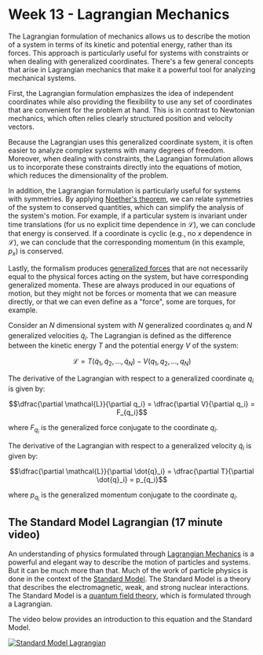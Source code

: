 # Week 13 - Lagrangian Mechanics

The Lagrangian formulation of mechanics allows us to describe the motion of a system in terms of its kinetic and potential energy, rather than its forces. This approach is particularly useful for systems with constraints or when dealing with generalized coordinates. There's a few general concepts that arise in Lagrangian mechanics that make it a powerful tool for analyzing mechanical systems.

First, the Lagrangian formulation emphasizes the idea of independent coordinates while also providing the flexibility to use any set of coordinates that are convenient for the problem at hand. This is in contrast to Newtonian mechanics, which often relies clearly structured position and velocity vectors. 

Because the Lagrangian uses this generalized coordinate system, it is often easier to analyze complex systems with many degrees of freedom. Moreover, when dealing with constraints, the Lagrangian formulation allows us to incorporate these constraints directly into the equations of motion, which reduces the dimensionality of the problem.

In addition, the Lagrangian formulation is particularly useful for systems with symmetries. By applying [Noether's theorem](https://en.wikipedia.org/wiki/Noether%27s_theorem), we can relate symmetries of the system to conserved quantities, which can simplify the analysis of the system's motion. For example, if a particular system is invariant under time translations (for us no explicit time dependence in $\mathcal{L}$), we can conclude that energy is conserved. If a coordinate is cyclic (e.g., no $x$ dependence in $\mathcal{L}$), we can conclude that the corresponding momentum (in this example, $p_x$) is conserved.

Lastly, the formalism produces [generalized forces](https://en.wikipedia.org/wiki/Generalized_force) that are not necessarily equal to the physical forces acting on the system, but have corresponding generalized momenta. These are always produced in our equations of motion, but they might not be forces or momenta that we can measure directly, or that we can even define as a "force", some are torques, for example. 

Consider an $N$ dimensional system with $N$ generalized coordinates $q_i$ and $N$ generalized velocities $\dot{q}_i$. The Lagrangian is defined as the difference between the kinetic energy $T$ and the potential energy $V$ of the system:

$$
\mathcal{L} = T(\dot{q}_1, \dot{q}_2, \dots, \dot{q}_N) - V(q_1, q_2, \dots, q_N)
$$

The derivative of the Lagrangian with respect to a generalized coordinate $q_i$ is given by:

$$\dfrac{\partial \mathcal{L}}{\partial q_i} = \dfrac{\partial V}{\partial q_i} = F_{q_i}$$

where $F_{q_i}$ is the generalized force conjugate to the coordinate $q_i$.

The derivative of the Lagrangian with respect to a generalized velocity $\dot{q}_i$ is given by:

$$\dfrac{\partial \mathcal{L}}{\partial \dot{q}_i} = \dfrac{\partial T}{\partial \dot{q}_i} = p_{q_i}$$

where $p_{q_i}$ is the generalized momentum conjugate to the coordinate $q_i$.

## The Standard Model Lagrangian (17 minute video)

An understanding of physics formulated through [Lagrangian Mechanics](https://en.wikipedia.org/wiki/Lagrangian_mechanics) is a powerful and elegant way to describe the motion of particles and systems. But it can be much more than that. Much of the work of particle physics is done in the context of the [Standard Model](https://en.wikipedia.org/wiki/Standard_Model). The Standard Model is a theory that describes the electromagnetic, weak, and strong nuclear interactions. The Standard Model is a [quantum field theory](https://en.wikipedia.org/wiki/Quantum_field_theory), which is formulated through a Lagrangian.

The video below provides an introduction to this equation and the Standard Model.

[![Standard Model Lagrangian](images/13_start_PHiyQID7SBs.jpg)](https://youtube.com/watch?v=PHiyQID7SBs)



